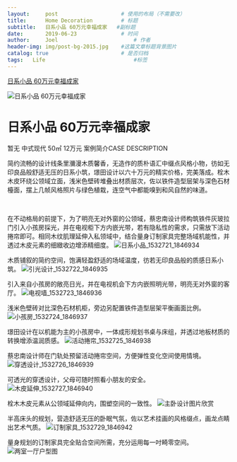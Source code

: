 ```yaml
---
layout:     post   				    # 使用的布局（不需要改）
title:      Home Decoration			# 标题
subtitle:   日系小品 60万元幸福成家   #副标题
date:       2019-06-23 				# 时间
author:     Joel 						# 作者
header-img: img/post-bg-2015.jpg 	#这篇文章标题背景图片
catalog: true 						# 是否归档
tags:	Life							#标签
---
```

<a href="https://m.shejiben.com/sjs/3771237/case-2858891-1.html">日系小品 60万元幸福成家</a>

![日系小品 60万元幸福成家](/img/blog/U_files/20150722114319-6406136c-h5.jpg)

# 日系小品 60万元幸福成家

 暂无
 中式现代 50㎡
12万元
 案例简介CASE DESCRIPTION

简约流畅的设计线条里瀰漫木质馨香，无造作的质朴语汇中缀点风格小物，彷如无印良品般舒适无压的日系小筑，璟田设计以六十万元的精实价格，完美落成。栓木木皮环绕公领域立面，浅米色壁砖堆叠出材质层次，佐以铁件造型层架与深色石材檯面，摆上几帧风格照片与绿色植栽，连空气中都能嗅到和风自然的味道。<br>

<br>

在不动格局的前提下，为了明亮无对外窗的公领域，蔡忠南设计师构筑铁件灰玻拉门引入小孩房採光，并在电视柜下方内嵌光带，若有隐私性的需求，只需放下活动捲帘即可。相同木纹肌理延伸入私领域中，结合量身订制家具完整场域机能性，并透过木皮元素的细緻收边增添精细度。
![日系小品_1532721_1846934](/img/blog/U_files/20150722114319-6406136c-2s.jpg)

木质铺叙的简约空间，饱满轻盈舒适的场域温度，彷若无印良品般的质感日系小筑。
![引光设计_1532722_1846935](/img/blog/U_files/20150722114323-4fd64a0d-2s.jpg)

引入来自小孩房的敞亮日光，并在电视机会下方内嵌照明光带，明亮无对外窗的客厅。
![电视墙_1532723_1846936](/img/blog/U_files/20150722114328-9a65338f-2s.jpg)

浅米色壁砖对比深色石材机柜，旁边另配置铁件造型层架平衡画面比例。
![小孩房_1532724_1846937](/img/blog/U_files/20150722114332-4808da1c-2s.jpg)

璟田设计在以机能为主的小孩房中，一体成形规划书桌与床组，并透过地板材质的转换增添温润质感。
![活动捲帘_1532725_1846938](/img/blog/U_files/20150722114335-8450d0d0-2s.jpg)

蔡忠南设计师在门轨处预留活动捲帘空间，方便弹性变化空间使用情境。
![穿透设计_1532726_1846939](/img/blog/U_files/20150722114338-a8847165-2s.jpg)

可透光的穿透设计，父母可随时照看小朋友的安全。
![木皮延伸_1532727_1846940](/img/blog/U_files/20150722114343-94994d6f-2s.jpg)

栓木木皮元素从公领域延伸向内，围塑空间的一致性。
![主卧设计图片欣赏](/img/blog/U_files/20150722114345-2fe48b15-2s.jpg)

半高床头的规划，营造舒适无压的卧眠气氛，佐以艺术挂画的风格缀点，画龙点睛出艺术气质。
![订制家具_1532729_1846942](/img/blog/U_files/20150722114348-bad242c2-2s.jpg)

量身规划的订制家具完全贴合空间所需，充分运用每一吋畸零空间。
![两室一厅户型图](/img/blog/U_files/20150722114351-a7b83e24-2s.jpg)

